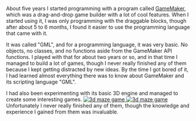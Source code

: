 <span class="first-letter">A</span>bout five years I started programming with a program called <a href="http://www.yoyogames.com/" target="_blank">GameMaker</a>, which was a drag-and-drop game builder with a lot of cool features.
When I started using it, I was only programming with the draggable blocks, though after about 5 to 6 months, I found it easier to use the programming language that came with it.

It was called "GML", and for a programming language, it was very basic. No objects, no classes, and no functions aside from the GameMaker API functions.
I played with that for about two years or so, and in that time I managed to build a lot of games, though I never really finished any of them because I kept getting distracted by new ideas.
By the time I got bored of it, I had learned almost everything there was to know about GameMaker and its scripting language "GML".

I had also been experimenting with its basic 3D engine and managed to create some interesting games.
<a class="thumbnail pull-left" style="width: 256px" href="https://dl.dropboxusercontent.com/spa/ihqn7sv44ik7per/site-assets/mdRes/3d%20maze%20game.png" target="_blank" data-image-modal>
	<img title="3d maze game" src="https://dl.dropboxusercontent.com/spa/ihqn7sv44ik7per/site-assets/mdRes/3d%20maze%20game_tn.jpg"/>
</a>
<a class="thumbnail pull-right" style="width: 256px;" href="https://dl.dropboxusercontent.com/spa/ihqn7sv44ik7per/site-assets/mdRes/3d%20test.png" target="_blank" data-image-modal>
	<img title="3d maze game" src="https://dl.dropboxusercontent.com/spa/ihqn7sv44ik7per/site-assets/mdRes/3d%20test_tn.jpg"/>
</a>
Unfortunately I never really finished any of them, though the knowledge and experience I gained from them was invaluable.
